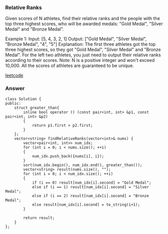 ### Relative Ranks
Given scores of N athletes, find their relative ranks and the people with the top three highest scores, who will be awarded medals: "Gold Medal", "Silver Medal" and "Bronze Medal".

Example 1:
Input: [5, 4, 3, 2, 1]
Output: ["Gold Medal", "Silver Medal", "Bronze Medal", "4", "5"]
Explanation: The first three athletes got the top three highest scores, so they got "Gold Medal", "Silver Medal" and "Bronze Medal". 
For the left two athletes, you just need to output their relative ranks according to their scores.
Note:
N is a positive integer and won't exceed 10,000.
All the scores of athletes are guaranteed to be unique.

[leetcode](https://leetcode.com/problems/relative-ranks/description/)

### Answer

	class Solution {
	public:
	    struct greater_than{
	        inline bool operator () (const pair<int, int> &p1, const pair<int, int> &p2)
	        {
	            return p1.first > p2.first;
	        }
	    };
	    vector<string> findRelativeRanks(vector<int>& nums) {
	        vector<pair<int, int>> num_idx;
	        for (int i = 0; i < nums.size(); ++i)
	        {
	            num_idx.push_back({nums[i], i});
	        }
	        sort(num_idx.begin(), num_idx.end(), greater_than());
	        vector<string> result(nums.size(), "");
	        for (int i = 0; i < num_idx.size(); ++i)
	        {
	            if (i == 0) result[num_idx[i].second] = "Gold Medal";
	            else if (i == 1) result[num_idx[i].second] = "Silver Medal";
	            else if (i == 2) result[num_idx[i].second] = "Bronze Medal";
	            else result[num_idx[i].second] = to_string(i+1);
	        }
	        
	        return result;
	    }
	};
